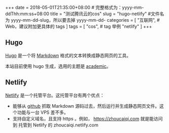 +++
date = 2018-05-01T21:35:00+08:00 # 完整格式为：yyyy-mm-ddThh:mm:ss+08:00
title = "测试腾讯云的cos" 
slug = "hugo-netlify" #文件名为 yyyy-mm-dd-slug，所以要去掉 yyyy-mm-dd-
categories = [
    "互联网", # Web，建议附加更具体的 tags
]
tags = [
    "cos", # tag 举例
    "netlify"
]
+++
## Hugo
[Hugo](https://gohugo.io/) 是一个将 [Markdown](https://zh.wikipedia.org/zh-hans/Markdown) 格式的文本转换成静态网页的工具。

本站目前使用 hugo 生成，选用的主题是 [academic](https://themes.gohugo.io/academic/)。

## Netlify
[Netlify](https://www.netlify.com/) 是一个托管平台。这托管平台有两个优点：

* 能够从 [github](https://github.com/) 抓取 Markdown 源码过去，然后运行并生成静态网页文件。这个功能与一台 VPS 差不多。
* 支持自定义域名，且支持 https 。例如， https://zhoucaiqi.com 就是能访问到 托管到 Netlify 的 zhoucaiqi.netlify.com
